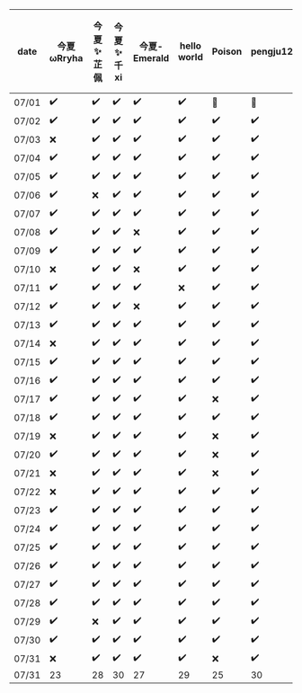 | date  | 今夏 ωRryha| 今夏 ✨ 芷佩| 今夏 ✨ 千 xi| 今夏-Emerald| hello world| Poison| pengju121| 今夏 ✨ 之琳| 今夏小菜鸟| 今夏 ✨ 小颗粒| 今夏 ✨ 亮| 訫  |
| ----- | ---------- | ----------- | -------------| ------------| -----------| ------| ---------| ------------| ----------| --------------| ----------| --- |
| 07/01 | ✔️          | ✔️           | ✔️            | ✔️           | ✔️          | 🚫    | 🚫       | ✔️           | ✔️         | ✔️             | 🚫        | 🚫 |
| 07/02 | ✔️          | ✔️           | ✔️            | ✔️           | ✔️          | ✔️     | ✔️        | ✔️           | ✔️         | ❌            | ✔️         | 🚫 |
| 07/03 | ❌         | ✔️           | ✔️            | ✔️           | ✔️          | ✔️     | ✔️        | ✔️           | ✔️         | ❌            | ✔️         | ✔️  |
| 07/04 | ✔️          | ✔️           | ✔️            | ✔️           | ✔️          | ✔️     | ✔️        | ❌          | ✔️         | ✔️             | ✔️         | ✔️  |
| 07/05 | ✔️          | ✔️           | ✔️            | ✔️           | ✔️          | ✔️     | ✔️        | ❌          | ✔️         | ✔️             | ✔️         | ✔️  |
| 07/06 | ✔️          | ❌          | ✔️            | ✔️           | ✔️          | ✔️     | ✔️        | ✔️           | ✔️         | ✔️             | ❌        | ✔️  |
| 07/07 | ✔️          | ✔️           | ✔️            | ✔️           | ✔️          | ✔️     | ✔️        | ✔️           | ✔️         | ✔️             | ❌        | ✔️  |
| 07/08 | ✔️          | ✔️           | ✔️            | ❌          | ✔️          | ✔️     | ✔️        | ✔️           | ✔️         | ✔️             | ✔️         | ✔️  |
| 07/09 | ✔️          | ✔️           | ✔️            | ✔️           | ✔️          | ✔️     | ✔️        | ✔️           | ✔️         | ✔️             | ❌        | ✔️  |
| 07/10 | ❌         | ✔️           | ✔️            | ❌          | ✔️          | ✔️     | ✔️        | ✔️           | ✔️         | ❌            | ✔️         | ✔️  |
| 07/11 | ✔️          | ✔️           | ✔️            | ✔️           | ❌         | ✔️     | ✔️        | ✔️           | ✔️         | ✔️             | ❌        | ✔️  |
| 07/12 | ✔️          | ✔️           | ✔️            | ❌          | ✔️          | ✔️     | ✔️        | ✔️           | ✔️         | ✔️             | ✔️         | ✔️  |
| 07/13 | ✔️          | ✔️           | ✔️            | ✔️           | ✔️          | ✔️     | ✔️        | ❌          | ✔️         | ✔️             | ✔️         | ✔️  |
| 07/14 | ❌         | ✔️           | ✔️            | ✔️           | ✔️          | ✔️     | ✔️        | ❌          | ❌        | ✔️             | ✔️         | ✔️  |
| 07/15 | ✔️          | ✔️           | ✔️            | ✔️           | ✔️          | ✔️     | ✔️        | ✔️           | ✔️         | ✔️             | ✔️         | ✔️  |
| 07/16 | ✔️          | ✔️           | ✔️            | ✔️           | ✔️          | ✔️     | ✔️        | ✔️           | ✔️         | ✔️             | ❌        | ✔️  |
| 07/17 | ✔️          | ✔️           | ✔️            | ✔️           | ✔️          | ❌    | ✔️        | ✔️           | ✔️         | ✔️             | ❌        | ✔️  |
| 07/18 | ✔️          | ✔️           | ✔️            | ✔️           | ✔️          | ✔️     | ✔️        | ✔️           | ✔️         | ✔️             | ❌        | ✔️  |
| 07/19 | ❌         | ✔️           | ✔️            | ✔️           | ✔️          | ❌    | ✔️        | ✔️           | ✔️         | ✔️             | ✔️         | ✔️  |
| 07/20 | ✔️          | ✔️           | ✔️            | ✔️           | ✔️          | ❌    | ✔️        | ✔️           | ❌        | ✔️             | ✔️         | ✔️  |
| 07/21 | ❌         | ✔️           | ✔️            | ✔️           | ✔️          | ❌    | ✔️        | ✔️           | ❌        | ✔️             | ❌        | ❌ |
| 07/22 | ❌         | ✔️           | ✔️            | ✔️           | ✔️          | ✔️     | ✔️        | ✔️           | ✔️         | ✔️             | ✔️         | ❌ |
| 07/23 | ✔️          | ✔️           | ✔️            | ✔️           | ✔️          | ✔️     | ✔️        | ✔️           | ✔️         | ✔️             | ✔️         | ✔️  |
| 07/24 | ✔️          | ✔️           | ✔️            | ✔️           | ✔️          | ✔️     | ✔️        | ✔️           | ✔️         | ✔️             | ❌        | ✔️  |
| 07/25 | ✔️          | ✔️           | ✔️            | ✔️           | ✔️          | ✔️     | ✔️        | ✔️           | ✔️         | ❌            | ❌        | ✔️  |
| 07/26 | ✔️          | ✔️           | ✔️            | ✔️           | ✔️          | ✔️     | ✔️        | ✔️           | ✔️         | ✔️             | ❌        | ✔️  |
| 07/27 | ✔️          | ✔️           | ✔️            | ✔️           | ✔️          | ✔️     | ✔️        | ❌          | ✔️         | ✔️             | ❌        | ✔️  |
| 07/28 | ✔️          | ✔️           | ✔️            | ✔️           | ✔️          | ✔️     | ✔️        | ✔️           | ✔️         | ✔️             | ✔️         | ✔️  |
| 07/29 | ✔️          | ❌          | ✔️            | ✔️           | ✔️          | ✔️     | ✔️        | ✔️           | ✔️         | ✔️             | ✔️         | ❌ |
| 07/30 | ✔️          | ✔️           | ✔️            | ✔️           | ✔️          | ✔️     | ✔️        | ❌          | ✔️         | ✔️             | ❌        | ✔️  |
| 07/31 | ❌         | ✔️           | ✔️            | ✔️           | ✔️          | ❌    | ✔️        | ✔️           | ✔️         | ✔️             | ✔️         | ✔️  |
| 07/31 | 23         | 28          | 30           | 27          | 29         | 25    | 30       | 24           | 27       | 26            | 17        | 27 |
